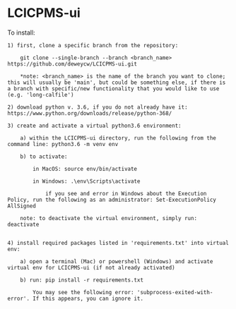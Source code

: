 # LCICPMS-ui

 To install:
	
	1) first, clone a specific branch from the repository: 
	
		git clone --single-branch --branch <branch_name> https://github.com/deweycw/LCICPMS-ui.git

		*note: <branch_name> is the name of the branch you want to clone; this will usually be 'main', but could be something else, if there is a branch with specific/new functionality that you would like to use (e.g. 'long-calfile') 
	
	2) download python v. 3.6, if you do not already have it: https://www.python.org/downloads/release/python-368/
	
	3) create and activate a virtual python3.6 environment:

		a) within the LCICPMS-ui directory, run the following from the command line: python3.6 -m venv env

		b) to activate:
			
			in MacOS: source env/bin/activate

			in Windows: .\env\Scripts\activate

				if you see and error in Windows about the Execution Policy, run the following as an administrator: Set-ExecutionPolicy AllSigned

		note: to deactivate the virtual environment, simply run: deactivate

	
	4) install required packages listed in 'requirements.txt' into virtual env:	
		
		a) open a terminal (Mac) or powershell (Windows) and activate virtual env for LCICPMS-ui (if not already activated)
		
		b) run: pip install -r requirements.txt

			You may see the following error: 'subprocess-exited-with-error'. If this appears, you can ignore it. 

